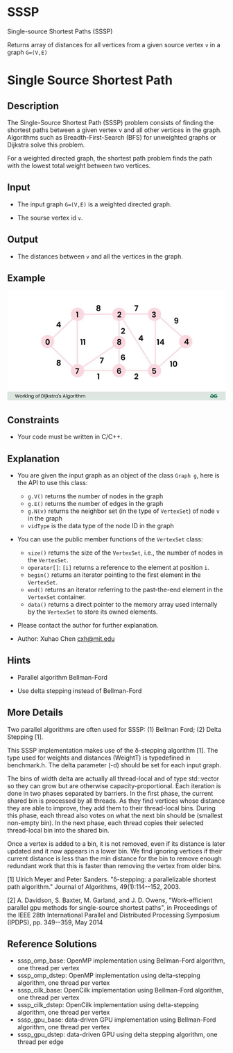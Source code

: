 # SSSP

Single-source Shortest Paths (SSSP)

Returns array of distances for all vertices from a given source vertex `v` in a graph `G=(V,E)`

# Single Source Shortest Path

## Description

The Single-Source Shortest Path (SSSP) problem consists of finding the shortest paths between a given vertex v and all other vertices in the graph. 
Algorithms such as Breadth-First-Search (BFS) for unweighted graphs or Dijkstra solve this problem.

For a weighted directed graph, the shortest path problem finds the path with the lowest total weight between two vertices.

## Input

* The input graph `G=(V,E)` is a weighted directed graph.

* The sourse vertex id `v`.

## Output

* The distances between `v` and all the vertices in the graph.

## Example

<p align="center">
  <img src="sssp.jpg" />
</p>

## Constraints

* Your code must be written in C/C++.

## Explanation 

* You are given the input graph as an object of the class `Graph g`, 
  here is the API to use this class:

  - `g.V()` returns the number of nodes in the graph
  - `g.E()` returns the number of edges in the graph
  - `g.N(v)` returns the neighbor set (in the type of `VertexSet`) of node `v` in the graph
  - `vidType` is the data type of the node ID in the graph

* You can use the public member functions of the `VertexSet` class:

  - `size()` returns the size of the `VertexSet`, i.e., the number of nodes in the `VertexSet`.
  - `operator[]`: `[i]` returns a reference to the element at position `i`.
  - `begin()` returns an iterator pointing to the first element in the `VertexSet`.
  - `end()` returns an iterator referring to the past-the-end element in the `VertexSet` container.
  - `data()` returns a direct pointer to the memory array used internally by the `VertexSet` to store its owned elements.

* Please contact the author for further explanation.

* Author: Xuhao Chen <cxh@mit.edu>

## Hints

* Parallel algorithm Bellman-Ford

* Use delta stepping instead of Bellman-Ford

## More Details

Two parallel algorithms are often used for SSSP: 
(1) Bellman Ford;
(2) Delta Stepping [1].

This SSSP implementation makes use of the δ-stepping algorithm [1].
The type used for weights and distances (WeightT) is typedefined in benchmark.h. 
The delta parameter (-d) should be set for each input graph.

The bins of width delta are actually all thread-local and of type std::vector
so they can grow but are otherwise capacity-proportional. Each iteration is
done in two phases separated by barriers. In the first phase, the current
shared bin is processed by all threads. As they find vertices whose distance
they are able to improve, they add them to their thread-local bins. During this
phase, each thread also votes on what the next bin should be (smallest
non-empty bin). In the next phase, each thread copies their selected
thread-local bin into the shared bin.

Once a vertex is added to a bin, it is not removed, even if its distance is
later updated and it now appears in a lower bin. We find ignoring vertices if
their current distance is less than the min distance for the bin to remove enough 
redundant work that this is faster than removing the vertex from older bins.

[1] Ulrich Meyer and Peter Sanders. "δ-stepping: a parallelizable shortest
	path algorithm." Journal of Algorithms, 49(1):114--152, 2003.

[2] A. Davidson, S. Baxter, M. Garland, and J. D. Owens, "Work-efficient
	parallel gpu methods for single-source shortest paths", in Proceedings
	of the IEEE 28th International Parallel and Distributed Processing
	Symposium (IPDPS), pp. 349--359, May 2014

## Reference Solutions

* sssp_omp_base: OpenMP implementation using Bellman-Ford algorithm, one thread per vertex
* sssp_omp_dstep: OpenMP implementation using delta-stepping algorithm, one thread per vertex
* sssp_cilk_base: OpenCilk implementation using Bellman-Ford algorithm, one thread per vertex
* sssp_cilk_dstep: OpenCilk implementation using delta-stepping algorithm, one thread per vertex
* sssp_gpu_base: data-driven GPU implementation using Bellman-Ford algorithm, one thread per vertex
* sssp_gpu_dstep: data-driven GPU using delta stepping algorithm, one thread per edge
